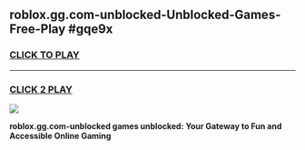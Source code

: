 
## roblox.gg.com-unblocked-Unblocked-Games-Free-Play #gqe9x
<h3>
<a href="https://us.freeplayer.one?title=roblox.gg.com-unblocked&ref=9M">CLICK TO PLAY</a></h3>
<hr>

<h3>
<a href="https://us.freeplayer.one?title=roblox.gg.com-unblocked&ref=9M">CLICK 2 PLAY</a>
  
</h3>

<a href="https://us.freeplayer.one?title=roblox.gg.com-unblocked&ref=9M"><img src="https://clearcache.store/games.png"></a>


**roblox.gg.com-unblocked games unblocked: Your Gateway to Fun and Accessible Online Gaming**
